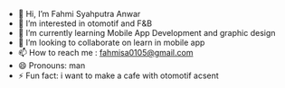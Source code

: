 - 👋 Hi, I’m Fahmi Syahputra Anwar
- 👀 I’m interested in otomotif and F&B
- 🌱 I’m currently learning Mobile App Development and graphic design
- 💞️ I’m looking to collaborate on learn in mobile app
- 📫 How to reach me : fahmisa0105@gmail.com
- 😄 Pronouns: man
- ⚡ Fun fact: i want to make a cafe with otomotif acsent

<!---
Fahmiisaa/Fahmiisaa is a ✨ special ✨ repository because its `README.md` (this file) appears on your GitHub profile.
You can click the Preview link to take a look at your changes.
--->
